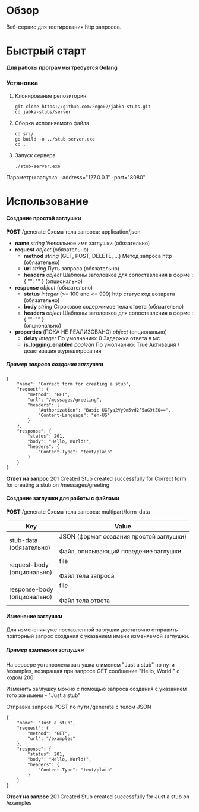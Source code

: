 # Обзор

Веб-сервис для тестирования http запросов. 


# Быстрый старт

**Для работы программы требуется Golang** 

### Установка

1. Клонирование репозитория 
   ```shell 
   git clone https://github.com/Fego02/jabka-stubs.git
   cd jabka-stubs/server
   ```
   
2. Сборка исполняемого файла
   ```shell
   cd src/
   go build -o ../stub-server.exe
   cd ..
   ```

3. Запуск сервера
   ```shell
   ./stub-server.exe
   ```

Параметры запуска:
-address="127.0.0.1"
-port="8080"


# Использование

#### Создание простой заглушки 

**POST** /generate
Схема тела запроса: application/json

- **name** 
  *string* 
  Уникальное имя заглушки
  (обязательно)  
- **request**
  *object*
  (обязательно)
	*  **method**
	  *string* (GET, POST, DELETE, ...)
	  Метод запроса http
	  (обязательно)
	- **url**
	  *string*
	  Путь запроса
	  (обязательно)
	- **headers**
	  *object* 
	   Шаблоны заголовков для сопоставления в форме : { "": "" }
	   (опционально)
- **response**
  *object*
  (обязательно)
	*  **status**
	  *integer* (>= 100 and <= 999)
	  http статус код возврата
	  (обязательно)
	- **body**
	  *string*
	  Строковое содержимое тела ответа
	  (обязательно)
	- **headers**
	  *object* 
	   Шаблоны заголовков для сопоставления в форме : { "": "" }  
	   (опционально)
- **properties** (ПОКА НЕ РЕАЛИЗОВАНО)
  *object*
  (опционально)
	- **delay**
	  *integer*
	  По умолчанию: 0
	  Задержка ответа в мс
	- **is_logging_enabled**
	  *boolean*
	  По умолчанию: True
	  Активация / деактивация журналирования

##### Пример запроса создания заглушки

```
{
    "name": "Сorrect form for creating a stub",
    "request": {
        "method": "GET",
        "url": "/messages/greeting",
        "headers": {
            "Authorization": "Basic UGFya2VyOm5vd2F5aG9tZQ==",
            "Content-Language": "en-US"
        }
    },
    "response": {
        "status": 201,
        "body": "Hello, World!",
        "headers": {
            "Content-Type": "text/plain"
        }
    }
}
```

**Ответ на запрос**
201 Created
Stub created successfully for Сorrect form for creating a stub on /messages/greeting


#### Создание заглушки для работы с файлами

**POST** /generate
Схема тела запроса: multipart/form-data

| Key                            | Value                                                                               |
| ------------------------------ | ----------------------------------------------------------------------------------- |
| stub-data<br>(обязательно)     | JSON (формат создания простой заглушки)<br><br>Файл, описывающий поведение заглушки |
| request-body<br>(опционально)  | file<br><br>Файл тела запроса                                                       |
| response-body<br>(опционально) | file<br><br>Файл тела ответа                                                        |


#### Изменение заглушки 

Для изменения уже поставленной заглушки достаточно отправить повторный запрос создания с указанием имени изменяемой заглушки.

##### Пример изменения заглушки

На сервере установлена заглушка с именем "Just a stub" по пути /examples, возвращая при запросе GET сообщение "Hello, World!" с кодом 200.

Изменить заглушку можно с помощью запроса создания с указанием того же имени - "Just a stub"

Отправка запроса POST по пути /generate с телом JSON 

```
{
    "name": "Just a stub",
    "request": {
        "method": "GET",
        "url": "/examples"
    },
    "response": {
        "status": 201,
        "body": "Hello, World!",
        "headers": {
            "Content-Type": "text/plain"
        }
    }
}
```

**Ответ на запрос**
201 Created
Stub created successfully for Just a stub on /examples





